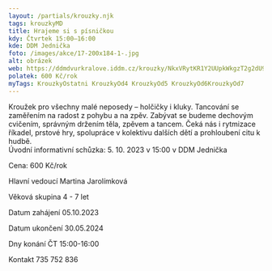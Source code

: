 ```yaml
---
layout: /partials/krouzky.njk
tags: krouzkyMD
title: Hrajeme si s písničkou
kdy: Čtvrtek 15:00–16:00
kde: DDM Jednička
foto: /images/akce/17-200x184-1-.jpg
alt: obrázek
web: https://ddmdvurkralove.iddm.cz/krouzky/NkxVRytKR1Y2UUpkWkgzT2g2dU9zdVoyazFuS1pINk55VVp2TjZEV1djZz0=
polatek: 600 Kč/rok
myTags: KrouzkyOstatni KrouzkyOd4 KrouzkyOd5 KrouzkyOd6KrouzkyOd7
---
```

Kroužek pro všechny malé neposedy – holčičky i kluky. Tancování se zaměřením na radost z pohybu a na zpěv. Zabývat se budeme dechovým cvičením, správným držením těla, zpěvem a tancem. Čeká nás i rytmizace říkadel, prstové hry, spolupráce v kolektivu dalších dětí a prohloubení citu k hudbě.\
Úvodní informativní schůzka: 5. 10. 2023 v 15:00 v DDM Jednička

Cena: 600 Kč/rok

Hlavní vedoucí Martina Jarolímková

Věková skupina 4 - 7 let 

Datum zahájení 05.10.2023

Datum ukončení 30.05.2024

Dny konání ČT 15:00-16:00

Kontakt 735 752 836